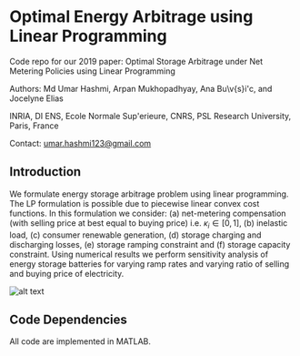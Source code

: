 # Optimal Energy Arbitrage using Linear Programming
Code repo for our 2019 paper: Optimal Storage Arbitrage under Net Metering Policies using Linear Programming

Authors: Md Umar Hashmi, Arpan Mukhopadhyay, Ana Bu\v{s}i\'c, and Jocelyne Elias

INRIA, DI ENS, Ecole Normale Sup\'erieure, CNRS, PSL Research University, Paris, France

Contact: umar.hashmi123@gmail.com

## Introduction
We formulate energy storage arbitrage problem using linear programming. 
The LP formulation is possible due to piecewise linear convex cost functions.
In this formulation we consider: (a) net-metering compensation (with selling price at best equal to buying price) i.e. $\kappa_i \in [0,1]$, (b) inelastic load, (c) consumer renewable generation, (d) storage charging and discharging losses, (e) storage ramping constraint and (f) storage capacity constraint. 
Using numerical results we perform sensitivity analysis of energy storage batteries for varying ramp rates and varying ratio of selling and buying price of electricity.

![alt text](https://www.dropbox.com/s/zn9dxh9ifv9t6rv/lpcost.jpg)



## Code Dependencies
All code are implemented in MATLAB.

